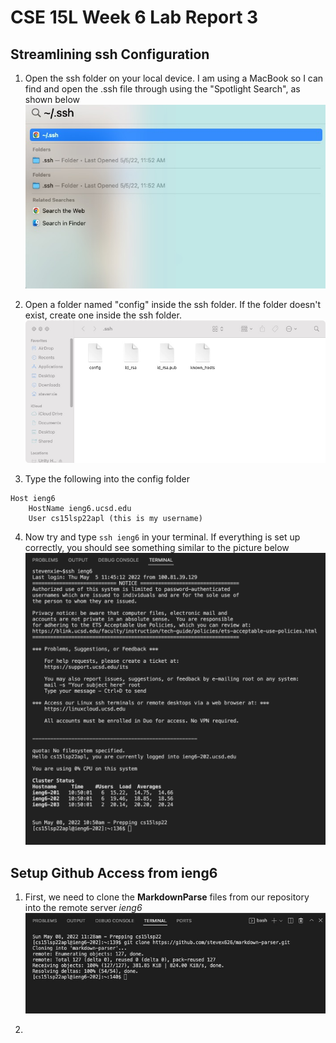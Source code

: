 # CSE 15L Week 6 Lab Report 3

## Streamlining ssh Configuration
1. Open the ssh folder on your local device. I am using a MacBook so
I can find and open the .ssh file through using the "Spotlight Search",
as shown below
![image](lab1.jpg)

2. Open a folder named "config" inside the ssh folder. If the folder doesn't exist, create one inside the ssh folder.
![image](lab2.jpg)

3. Type the following into the config folder
```
Host ieng6
    HostName ieng6.ucsd.edu
    User cs15lsp22apl (this is my username)
```

4. Now try and type `ssh ieng6` in your terminal. If everything is set up correctly, you should see something similar to the picture below
 ![image](lab3.jpg)

## Setup Github Access from ieng6
1. First, we need to clone the **MarkdownParse** files from our repository into the remote server *ieng6*
![image](lab4.jpg)

2. 